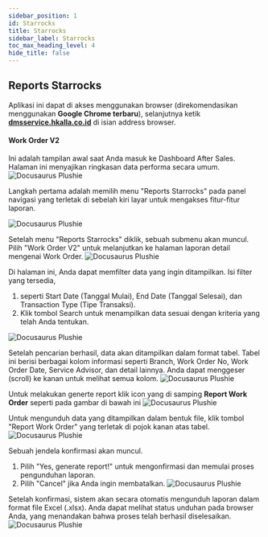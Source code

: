 ```yaml
---
sidebar_position: 1
id: Starrocks
title: Starrocks
sidebar_label: Starrocks
toc_max_heading_level: 4
hide_title: false
---
```


## **Reports Starrocks**

Aplikasi ini dapat di akses menggunakan browser (direkomendasikan menggunakan **Google Chrome terbaru**), selanjutnya ketik **[dmsservice.hkalla.co.id](https://dmsservice.hkalla.co.id)** di isian address browser.

#### **Work Order V2**

Ini adalah tampilan awal saat Anda masuk ke Dashboard After Sales. Halaman ini menyajikan ringkasan data performa secara umum.
![Docusaurus Plushie](/img/MRA/1.png)


Langkah pertama adalah memilih menu "Reports Starrocks" pada panel navigasi yang terletak di sebelah kiri layar untuk mengakses fitur-fitur laporan.

![Docusaurus Plushie](/img/MRA/2.png)

Setelah menu "Reports Starrocks" diklik, sebuah submenu akan muncul. Pilih "Work Order V2" untuk melanjutkan ke halaman laporan detail mengenai Work Order.
![Docusaurus Plushie](/img/MRA/3.png)

Di halaman ini, Anda dapat memfilter data yang ingin ditampilkan.
Isi filter yang tersedia, 
1. seperti Start Date (Tanggal Mulai), End Date (Tanggal Selesai), dan Transaction Type (Tipe Transaksi).
2. Klik tombol Search untuk menampilkan data sesuai dengan kriteria yang telah Anda tentukan.

![Docusaurus Plushie](/img/MRA/4.1.png)


Setelah pencarian berhasil, data akan ditampilkan dalam format tabel. Tabel ini berisi berbagai kolom informasi seperti Branch, Work Order No, Work Order Date, Service Advisor, dan detail lainnya. Anda dapat menggeser (scroll) ke kanan untuk melihat semua kolom.
![Docusaurus Plushie](/img/MRA/4.png)

Untuk melakukan generte report klik icon yang di samping **Report Work Order** seperti pada gambar di bawah ini
![Docusaurus Plushie](/img/MRA/5.1.png)

Untuk mengunduh data yang ditampilkan dalam bentuk file, klik tombol "Report Work Order" yang terletak di pojok kanan atas tabel.
![Docusaurus Plushie](/img/MRA/5.png)


Sebuah jendela konfirmasi akan muncul.

1. Pilih "Yes, generate report!" untuk mengonfirmasi dan memulai proses pengunduhan laporan.
2. Pilih "Cancel" jika Anda ingin membatalkan.
![Docusaurus Plushie](/img/MRA/6,1.png)

Setelah konfirmasi, sistem akan secara otomatis mengunduh laporan dalam format file Excel (.xlsx). Anda dapat melihat status unduhan pada browser Anda, yang menandakan bahwa proses telah berhasil diselesaikan.
![Docusaurus Plushie](/img/MRA/6.png)
